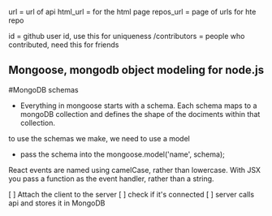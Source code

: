 url = url of api
html_url = for the html page
repos_url = page of urls for hte repo

id = github user id, use this for uniqueness
/contributors = people who contributed, need this for friends


## Mongoose, mongodb object modeling for node.js
#MongoDB schemas
- Everything in mongoose starts with a schema. Each schema maps to a mongoDB collection and defines the shape of the dociments within that collection.

to use the schemas we make, we need to use a model
- pass the schema into the mongoose.model('name', schema);



React events are named using camelCase, rather than lowercase.
With JSX you pass a function as the event handler, rather than a string.


[ ] Attach the client to the server
  [ ] check if it's connected
[ ] server calls api and stores it in MongoDB
